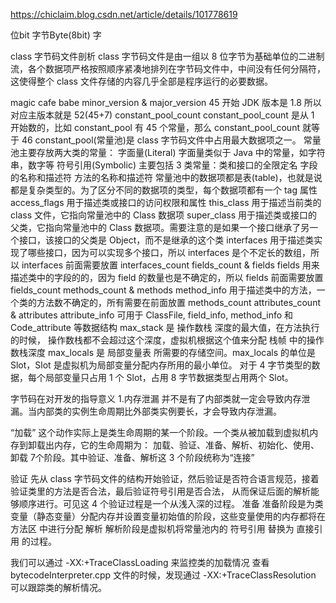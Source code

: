 https://chiclaim.blog.csdn.net/article/details/101778619

位bit 字节Byte(8bit) 字

class 字节码文件剖析
class 字节码文件是由一组以 8 位字节为基础单位的二进制流，各个数据项严格按照顺序紧凑地排列在字节码文件中，中间没有任何分隔符，
这使得整个 class 文件存储的内容几乎全部是程序运行的必要数据。

magic  cafe babe
minor_version & major_version    45 开始   JDK 版本是 1.8 所以对应主版本就是 52(45+7)
constant_pool_count    constant_pool_count 是从 1 开始数的，比如 constant_pool 有 45 个常量，那么 constant_pool_count 就等于 46
constant_pool(常量池)是 class 字节码文件中占用最大数据项之一。
       常量池主要存放两大类的常量：
       字面量(Literal)      字面量类似于 Java 中的常量，如字符串，数字等
       符号引用(Symbolic)   主要包括 3 类常量：类和接口的全限定名  字段的名称和描述符   方法的名称和描述符
       常量池中的数据项都是表(table)，也就是说都是复杂类型的。为了区分不同的数据项的类型，每个数据项都有一个 tag 属性
access_flags    用于描述类或接口的访问权限和属性
this_class      用于描述当前类的 class 文件，它指向常量池中的 Class 数据项
super_class     用于描述类或接口的父类，它指向常量池中的 Class 数据项。需要注意的是如果一个接口继承了另一个接口，该接口的父类是 Object，而不是继承的这个类
interfaces      用于描述类实现了哪些接口，因为可以实现多个接口，所以 interfaces 是个不定长的数组，所以 interfaces 前面需要放置 interfaces_count
fields_count & fields    fields 用来描述类中的字段的的，因为 field 的数量也是不确定的，所以 fields 前面需要放置 fields_count
methods_count & methods  method_info 用于描述类中的方法，一个类的方法数不确定的，所有需要在前面放置 methods_count
attributes_count & attributes   attribute_info 可用于 ClassFile, field_info, method_info 和 Code_attribute 等数据结构
        max_stack 是 操作数栈 深度的最大值，在方法执行的时候， 操作数栈都不会超过这个深度，虚拟机根据这个值来分配 栈帧 中的操作数栈深度
        max_locals 是 局部变量表 所需要的存储空间。max_locals 的单位是 Slot，Slot 是虚拟机为局部变量分配内存所用的最小单位。
        对于 4 字节类型的数据，每个局部变量只占用 1 个 Slot，占用 8 字节数据类型占用两个 Slot。

字节码在对开发的指导意义
1.内存泄漏   并不是有了内部类就一定会导致内存泄漏。当内部类的实例生命周期比外部类实例要长，才会导致内存泄漏。


“加载” 这个动作实际上是类生命周期的某一个阶段。一个类从被加载到虚拟机内存到卸载出内存，它的生命周期为：
加载、验证、准备、解析、初始化、使用、卸载 7个阶段。其中验证、准备、解析这 3 个阶段统称为“连接”

验证
先从 class 字节码文件的结构开始验证，然后验证是否符合语言规范，接着验证类里的方法是否合法，最后验证符号引用是否合法，
从而保证后面的解析能够顺序进行。可见这 4 个验证过程是一个从浅入深的过程。
准备
准备阶段是为类变量（静态变量）分配内存并设置变量初始值的阶段，这些变量使用的内存都将在 方法区 中进行分配
解析
解析阶段是虚拟机将常量池内的 符号引用 替换为 直接引用 的过程。

我们可以通过 -XX:+TraceClassLoading 来监控类的加载情况
查看 bytecodeInterpreter.cpp 文件的时候，发现通过 -XX:+TraceClassResolution 可以跟踪类的解析情况。
